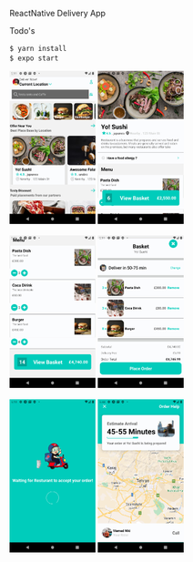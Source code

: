ReactNative Delivery App

Todo's

```sh
$ yarn install
$ expo start
```
<div>
    <img src="./tmp/app1.png" width="30%" height="30%" alt="Home Screen">
    <img src="./tmp/app3.png" width="30%" height="30%" alt="Resturant Screen">
</div>
</br>
<div>
    <img src="./tmp/app4.png" width="30%" height="30%" alt="Resturant Screen">
    <img src="./tmp/app5.png" width="30%" height="30%" alt="Basket Screen">
</div>
</br>
<div>
    <img src="./tmp/app6.png" width="30%" height="30%" alt="PrepareOrder Screen">
    <img src="./tmp/app7.png" width="30%" height="30%" alt="Delivery Screen">
</div>
